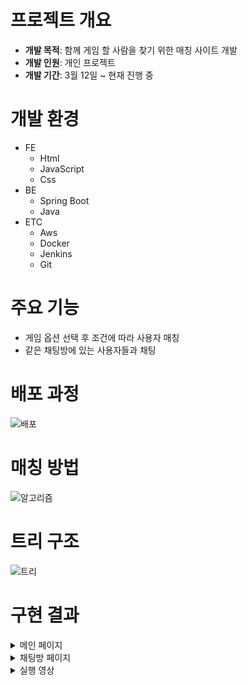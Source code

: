 # 프로젝트 개요
* **개발 목적**: 함께 게임 할 사람을 찾기 위한 매칭 사이트 개발
* **개발 인원**: 개인 프로젝트  
* **개발 기간**: 3월 12일 ~ 현재 진행 중

# 개발 환경
* FE
  * Html
  * JavaScript
  * Css
* BE
  * Spring Boot
  * Java
* ETC
  * Aws
  * Docker
  * Jenkins
  * Git

# 주요 기능
* 게임 옵션 선택 후 조건에 따라 사용자 매칭
* 같은 채팅방에 있는 사용자들과 채팅

# 배포 과정
![배포](https://github.com/iolm6980/matching/assets/133768355/a4c7fbd2-7377-4f73-b117-2015749e5e04)

# 매칭 방법
![알고리즘](https://github.com/iolm6980/matching/assets/133768355/111fe983-e314-40ec-9575-acd674a26577)

# 트리 구조
![트리](https://github.com/iolm6980/matching/assets/133768355/4eebca1b-b76f-4410-9aa2-290d229e98d6)


# 구현 결과  

<details>
<summary>메인 페이지</summary>
 
![메인](https://github.com/iolm6980/matching/assets/133768355/fc131396-ee37-4465-b321-3e9889344a13)
</details>

<details>
<summary>채팅방 페이지</summary>

![채팅](https://github.com/iolm6980/matching/assets/133768355/09217e75-cce4-4d68-ad71-bb17cd1dfba0)
</details>


<details>
<summary>실행 영상</summary>

https://github.com/iolm6980/movie/assets/133768355/1e3db8fb-88c0-4a13-9c12-b1c3fd4ffe9f
</details>

  

